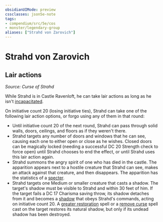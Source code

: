 ```yaml
---
obsidianUIMode: preview
cssclasses: json5e-note
tags:
- compendium/src/5e/cos
- monster/legendary-group
aliases: ["Strahd von Zarovich"]
---
```

# Strahd von Zarovich

## Lair actions
_Source: Curse of Strahd_

While Strahd is in Castle Ravenloft, he can take lair actions as long as he isn't [incapacitated](Mechanics/Rules/conditions.md#Incapacitated).

On initiative count 20 (losing initiative ties), Strahd can take one of the following lair action options, or forgo using any of them in that round:

- Until initiative count 20 of the next round, Strahd can pass through solid walls, doors, ceilings, and floors as if they weren't there.  
- Strahd targets any number of doors and windows that he can see, causing each one to either open or close as he wishes. Closed doors can be magically locked (needing a successful DC 20 Strength check to force open) until Strahd chooses to end the effect, or until Strahd uses this lair action again.  
- Strahd summons the angry spirit of one who has died in the castle. The apparition appears next to a hostile creature that Strahd can see, makes an attack against that creature, and then disappears. The apparition has the statistics of a [specter](Mechanics/bestiary/undead/specter.md).  
- Strahd targets one Medium or smaller creature that casts a shadow. The target's shadow must be visible to Strahd and within 30 feet of him. If the target fails a DC 17 Charisma saving throw, its shadow detaches from it and becomes a [shadow](Mechanics/bestiary/undead/shadow.md) that obeys Strahd's commands, acting on initiative count 20. A [greater restoration](Mechanics/spells/greater-restoration.md) spell or a [remove curse](Mechanics/spells/remove-curse.md) spell cast on the target restores its natural shadow, but only if its undead shadow has been destroyed.